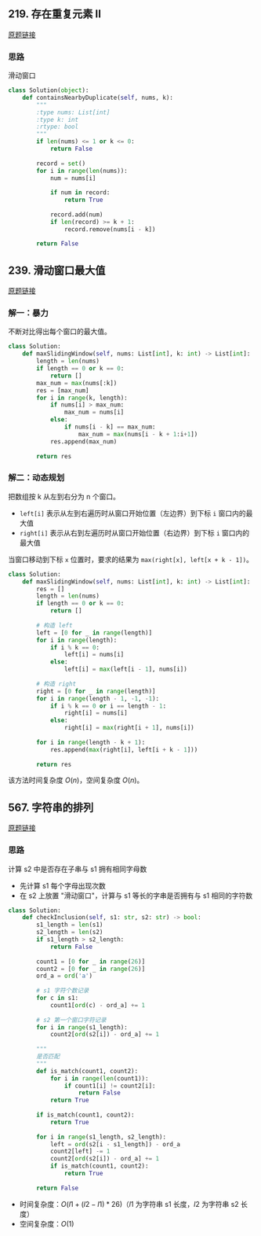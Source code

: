 ## 219. 存在重复元素 II

[原题链接](https://leetcode-cn.com/problems/contains-duplicate-ii/)

### 思路

滑动窗口

```python
class Solution(object):
    def containsNearbyDuplicate(self, nums, k):
        """
        :type nums: List[int]
        :type k: int
        :rtype: bool
        """
        if len(nums) <= 1 or k <= 0:
            return False
        
        record = set()
        for i in range(len(nums)):
            num = nums[i]
            
            if num in record:
                return True
            
            record.add(num)
            if len(record) >= k + 1:
                record.remove(nums[i - k])
            
        return False
```

## 239. 滑动窗口最大值

[原题链接](https://leetcode-cn.com/problems/sliding-window-maximum/)

### 解一：暴力

不断对比得出每个窗口的最大值。

```python
class Solution:
    def maxSlidingWindow(self, nums: List[int], k: int) -> List[int]:
        length = len(nums)
        if length == 0 or k == 0:
            return []
        max_num = max(nums[:k])
        res = [max_num] 
        for i in range(k, length):
            if nums[i] > max_num:
                max_num = nums[i]
            else:
                if nums[i - k] == max_num:
                    max_num = max(nums[i - k + 1:i+1])
            res.append(max_num)
            
        return res
```

### 解二：动态规划

把数组按 k 从左到右分为 n 个窗口。

- `left[i]` 表示从左到右遍历时从窗口开始位置（左边界）到下标 `i` 窗口内的最大值
- `right[i]` 表示从右到左遍历时从窗口开始位置（右边界）到下标 `i` 窗口内的最大值

当窗口移动到下标 `x` 位置时，要求的结果为 `max(right[x], left[x + k - 1])`。

```python
class Solution:
    def maxSlidingWindow(self, nums: List[int], k: int) -> List[int]:
        res = []
        length = len(nums)
        if length == 0 or k == 0:
            return []
        
        # 构造 left
        left = [0 for _ in range(length)]
        for i in range(length):
            if i % k == 0:
                left[i] = nums[i]
            else:
                left[i] = max(left[i - 1], nums[i])
                                
        # 构造 right
        right = [0 for _ in range(length)]
        for i in range(length - 1, -1, -1):
            if i % k == 0 or i == length - 1:
                right[i] = nums[i]
            else:
                right[i] = max(right[i + 1], nums[i])
                                        
        for i in range(length - k + 1):
            res.append(max(right[i], left[i + k - 1]))
        
        return res
```

该方法时间复杂度 $O(n)$，空间复杂度 $O(n)$。


## 567. 字符串的排列

[原题链接](https://leetcode-cn.com/problems/permutation-in-string/)

### 思路

计算 s2 中是否存在子串与 s1 拥有相同字母数

- 先计算 s1 每个字母出现次数
- 在 s2 上放置 "滑动窗口"，计算与 s1 等长的字串是否拥有与 s1 相同的字符数

```python
class Solution:
    def checkInclusion(self, s1: str, s2: str) -> bool:
        s1_length = len(s1)
        s2_length = len(s2)
        if s1_length > s2_length:
            return False
        
        count1 = [0 for _ in range(26)]
        count2 = [0 for _ in range(26)]
        ord_a = ord('a')
        
        # s1 字符个数记录
        for c in s1:
            count1[ord(c) - ord_a] += 1
                    
        # s2 第一个窗口字符记录
        for i in range(s1_length):
            count2[ord(s2[i]) - ord_a] += 1
            
        """
        是否匹配
        """
        def is_match(count1, count2):
            for i in range(len(count1)):
                if count1[i] != count2[i]:
                    return False
            return True
        
        if is_match(count1, count2):
            return True
            
        for i in range(s1_length, s2_length):
            left = ord(s2[i - s1_length]) - ord_a
            count2[left] -= 1
            count2[ord(s2[i]) - ord_a] += 1
            if is_match(count1, count2):
                return True
        
        return False
```

- 时间复杂度：$O(l1 + (l2 - l1) * 26)$（$l1$ 为字符串 s1 长度，$l2$ 为字符串 s2 长度）
- 空间复杂度：$O(1)$